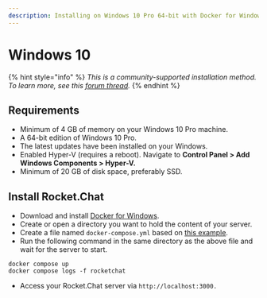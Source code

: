 ```yaml
---
description: Installing on Windows 10 Pro 64-bit with Docker for Windows
---
```


# Windows 10

{% hint style="info" %}
_This is a community-supported installation method. To learn more, see this_ [_forum thread_](https://forums.rocket.chat/t/windows-10-pro-installation-guide/408)_._
{% endhint %}

## Requirements

* Minimum of 4 GB of memory on your Windows 10 Pro machine.
* A 64-bit edition of Windows 10 Pro.
* The latest updates have been installed on your Windows.
* Enabled Hyper-V (requires a reboot). Navigate to **Control Panel > Add Windows Components > Hyper-V.**
* Minimum of 20 GB of disk space, preferably SSD.

## Install Rocket.Chat

* Download and install [Docker for Windows](https://docs.docker.com/desktop/install/windows-install/).
* Create or open a directory you want to hold the content of your server.
* Create a file named `docker-compose.yml` based on [this example](https://github.com/RocketChat/Docker.Official.Image/blob/master/compose.yml).
* Run the following command in the same directory as the above file and wait for the server to start.

```
docker compose up
docker compose logs -f rocketchat
```

* Access your Rocket.Chat server via `http://localhost:3000.`
